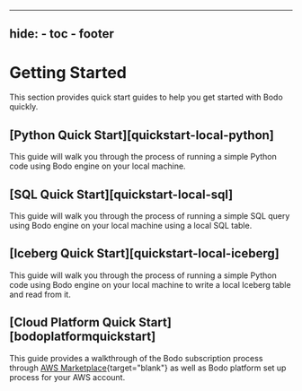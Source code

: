 ______________________________________________________________________

## hide: - toc - footer

# Getting Started

This section provides quick start guides to help you get started with Bodo quickly.

## [Python Quick Start][quickstart-local-python]

This guide will walk you through the process of running a simple Python code using Bodo engine on your local machine.

## [SQL Quick Start][quickstart-local-sql]

This guide will walk you through the process of running a simple SQL query using Bodo engine on your local machine using a local SQL table.

## [Iceberg Quick Start][quickstart-local-iceberg]

This guide will walk you through the process of running a simple Python code using Bodo engine on your local machine to write a local Iceberg table and read from it.

## [Cloud Platform Quick Start][bodoplatformquickstart]

This guide provides a walkthrough of the Bodo subscription process through [AWS Marketplace](https://aws.amazon.com/marketplace/pp/B08NY29SMQ){target="blank"}
as well as Bodo platform set up process for your AWS account.
